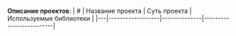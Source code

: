**Описание проектов**:
| # | Название проекта | Суть проекта | Используемые библиотеки |
|---|------------------|--------------|-------------------------|
